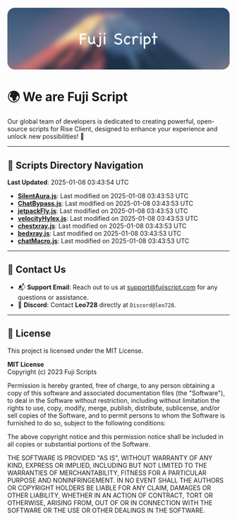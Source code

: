 ![Banner](.github/b.webp)

# 🌍 **We are Fuji Script**

Our global team of developers is dedicated to creating powerful, open-source scripts for Rise Client, designed to enhance your experience and unlock new possibilities! 🌟

---
<!-- SCRIPTS_NAVIGATION_START -->
## 📂 **Scripts Directory Navigation**

**Last Updated**: 2025-01-08 03:43:54 UTC

- **[SilentAura.js](scripts/SilentAura.js)**: Last modified on 2025-01-08 03:43:53 UTC
- **[ChatBypass.js](scripts/ChatBypass.js)**: Last modified on 2025-01-08 03:43:53 UTC
- **[jetpackFly.js](scripts/jetpackFly.js)**: Last modified on 2025-01-08 03:43:53 UTC
- **[velocityHylex.js](scripts/velocityHylex.js)**: Last modified on 2025-01-08 03:43:53 UTC
- **[chestxray.js](scripts/chestxray.js)**: Last modified on 2025-01-08 03:43:53 UTC
- **[bedxray.js](scripts/bedxray.js)**: Last modified on 2025-01-08 03:43:53 UTC
- **[chatMacro.js](scripts/chatMacro.js)**: Last modified on 2025-01-08 03:43:53 UTC

<!-- SCRIPTS_NAVIGATION_END -->

---

## 💬 **Contact Us**  
- 📬 **Support Email**: Reach out to us at [support@fujiscript.com](mailto:support@fujiscript.com) for any questions or assistance.  
- 💬 **Discord**: Contact **Leo728** directly at `Discord@leo728`.

---

## 📜 **License**

This project is licensed under the MIT License.  

**MIT License**  
Copyright (c) 2023 Fuji Scripts  

Permission is hereby granted, free of charge, to any person obtaining a copy of this software and associated documentation files (the "Software"), to deal in the Software without restriction, including without limitation the rights to use, copy, modify, merge, publish, distribute, sublicense, and/or sell copies of the Software, and to permit persons to whom the Software is furnished to do so, subject to the following conditions:  

The above copyright notice and this permission notice shall be included in all copies or substantial portions of the Software.  

THE SOFTWARE IS PROVIDED "AS IS", WITHOUT WARRANTY OF ANY KIND, EXPRESS OR IMPLIED, INCLUDING BUT NOT LIMITED TO THE WARRANTIES OF MERCHANTABILITY, FITNESS FOR A PARTICULAR PURPOSE AND NONINFRINGEMENT. IN NO EVENT SHALL THE AUTHORS OR COPYRIGHT HOLDERS BE LIABLE FOR ANY CLAIM, DAMAGES OR OTHER LIABILITY, WHETHER IN AN ACTION OF CONTRACT, TORT OR OTHERWISE, ARISING FROM, OUT OF OR IN CONNECTION WITH THE SOFTWARE OR THE USE OR OTHER DEALINGS IN THE SOFTWARE.  
